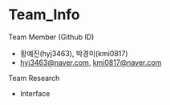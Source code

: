 # Team_Info

Team Member (Github ID)
- 황예진(hyj3463), 박경미(kmi0817)
- hyj3463@naver.com, kmi0817@naver.com

Team Research
- Interface
